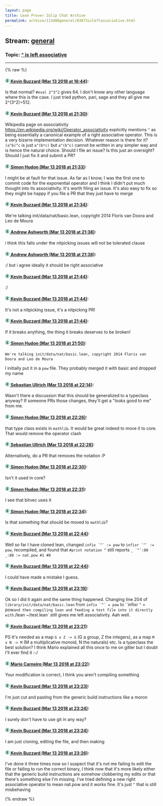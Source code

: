 ```yaml
---
layout: page
title: Lean Prover Zulip Chat Archive 
permalink: archive/113488general/03873isleftassociative.html
---
```


## Stream: [general](index.html)
### Topic: [^ is left associative](03873isleftassociative.html)

---


{% raw %}
#### [![Click to go to Zulip](../../assets/img/zulip2.png) Kevin Buzzard (Mar 13 2018 at 16:44)](https://leanprover.zulipchat.com/#narrow/stream/113488-general/topic/%5E%20is%20left%20associative/near/123659529):
Is that normal? `#eval 2^3^2` gives 64. I don't know any other language where this is the case. I just tried python, pari, sage and they all give me 2^(3^2)=512.

#### [![Click to go to Zulip](../../assets/img/zulip2.png) Kevin Buzzard (Mar 13 2018 at 21:30)](https://leanprover.zulipchat.com/#narrow/stream/113488-general/topic/%5E%20is%20left%20associative/near/123670890):
Wikipedia page on associativity https://en.wikipedia.org/wiki/Operator_associativity explicitly mentions `^` as being essentially a canonical example of a right associative operator. This is a very bizarre implementation decision. Whatever reason is there for it? `(a^b)^c` is just `a^(b*c)` but `a^(b^c)` cannot be written in any simpler way and is hence the natural choice. Should I file an issue? Is this just an oversight? Should I just fix it and submit a PR?

#### [![Click to go to Zulip](../../assets/img/zulip2.png) Simon Hudon (Mar 13 2018 at 21:33)](https://leanprover.zulipchat.com/#narrow/stream/113488-general/topic/%5E%20is%20left%20associative/near/123670972):
I might be at fault for that issue. As far as I know, I was the first one to commit code for the exponential operator and I think I didn't put much thought into its associativity. It's worth filing an issue. It's also easy to fix so they might be happy if you file a PR that they just have to merge

#### [![Click to go to Zulip](../../assets/img/zulip2.png) Kevin Buzzard (Mar 13 2018 at 21:34)](https://leanprover.zulipchat.com/#narrow/stream/113488-general/topic/%5E%20is%20left%20associative/near/123671027):
We're talking init/data/nat/basic.lean, copyright 2014 Floris van Doora and Leo de Moura

#### [![Click to go to Zulip](../../assets/img/zulip2.png) Andrew Ashworth (Mar 13 2018 at 21:38)](https://leanprover.zulipchat.com/#narrow/stream/113488-general/topic/%5E%20is%20left%20associative/near/123671157):
i think this falls under the nitpicking issues will not be tolerated clause

#### [![Click to go to Zulip](../../assets/img/zulip2.png) Andrew Ashworth (Mar 13 2018 at 21:38)](https://leanprover.zulipchat.com/#narrow/stream/113488-general/topic/%5E%20is%20left%20associative/near/123671166):
:/ but i agree ideally it should be right associative

#### [![Click to go to Zulip](../../assets/img/zulip2.png) Kevin Buzzard (Mar 13 2018 at 21:44)](https://leanprover.zulipchat.com/#narrow/stream/113488-general/topic/%5E%20is%20left%20associative/near/123671419):
:/

#### [![Click to go to Zulip](../../assets/img/zulip2.png) Kevin Buzzard (Mar 13 2018 at 21:44)](https://leanprover.zulipchat.com/#narrow/stream/113488-general/topic/%5E%20is%20left%20associative/near/123671428):
It's not a nitpicking issue, it's a nitpicking PR!

#### [![Click to go to Zulip](../../assets/img/zulip2.png) Kevin Buzzard (Mar 13 2018 at 21:44)](https://leanprover.zulipchat.com/#narrow/stream/113488-general/topic/%5E%20is%20left%20associative/near/123671439):
If it breaks anything, the thing it breaks deserves to be broken!

#### [![Click to go to Zulip](../../assets/img/zulip2.png) Simon Hudon (Mar 13 2018 at 21:50)](https://leanprover.zulipchat.com/#narrow/stream/113488-general/topic/%5E%20is%20left%20associative/near/123671737):
```quote
We're talking init/data/nat/basic.lean, copyright 2014 Floris van Doora and Leo de Moura
```
I initially put it in a `pow` file. They probably merged it with basic and dropped my name

#### [![Click to go to Zulip](../../assets/img/zulip2.png) Sebastian Ullrich (Mar 13 2018 at 22:14)](https://leanprover.zulipchat.com/#narrow/stream/113488-general/topic/%5E%20is%20left%20associative/near/123672684):
Wasn't there a discussion that this should be generalized to a typeclass anyway? If someone PRs those changes, they'll get a "looks good to me" from me.

#### [![Click to go to Zulip](../../assets/img/zulip2.png) Simon Hudon (Mar 13 2018 at 22:26)](https://leanprover.zulipchat.com/#narrow/stream/113488-general/topic/%5E%20is%20left%20associative/near/123673194):
that type class exists in `mathlib`. It would be great indeed to move it to core. That would remove the operator clash

#### [![Click to go to Zulip](../../assets/img/zulip2.png) Sebastian Ullrich (Mar 13 2018 at 22:28)](https://leanprover.zulipchat.com/#narrow/stream/113488-general/topic/%5E%20is%20left%20associative/near/123673243):
Alternatively, do a PR that removes the notation :P

#### [![Click to go to Zulip](../../assets/img/zulip2.png) Simon Hudon (Mar 13 2018 at 22:30)](https://leanprover.zulipchat.com/#narrow/stream/113488-general/topic/%5E%20is%20left%20associative/near/123673328):
Isn't it used in core?

#### [![Click to go to Zulip](../../assets/img/zulip2.png) Simon Hudon (Mar 13 2018 at 22:31)](https://leanprover.zulipchat.com/#narrow/stream/113488-general/topic/%5E%20is%20left%20associative/near/123673342):
I see that bitvec uses it

#### [![Click to go to Zulip](../../assets/img/zulip2.png) Simon Hudon (Mar 13 2018 at 22:34)](https://leanprover.zulipchat.com/#narrow/stream/113488-general/topic/%5E%20is%20left%20associative/near/123673469):
Is that something that should be moved to `mathlib`?

#### [![Click to go to Zulip](../../assets/img/zulip2.png) Kevin Buzzard (Mar 13 2018 at 22:44)](https://leanprover.zulipchat.com/#narrow/stream/113488-general/topic/%5E%20is%20left%20associative/near/123673796):
Well so far I have cloned lean, changed ``infix `^` := pow`` to ``infixr `^` := pow``, recompiled, and found that `#print notation ^` still reports ``_ `^`:80 _:80 := nat.pow #1 #0``

#### [![Click to go to Zulip](../../assets/img/zulip2.png) Kevin Buzzard (Mar 13 2018 at 22:44)](https://leanprover.zulipchat.com/#narrow/stream/113488-general/topic/%5E%20is%20left%20associative/near/123673800):
I could have made a mistake I guess.

#### [![Click to go to Zulip](../../assets/img/zulip2.png) Kevin Buzzard (Mar 13 2018 at 23:19)](https://leanprover.zulipchat.com/#narrow/stream/113488-general/topic/%5E%20is%20left%20associative/near/123674953):
Ok so I did it again and the same thing happened. Changing line 204 of `library/init/data/nat/basic.lean` from ``infix `^` = pow`` to ``infixr `^` = pow` and then compiling lean and feeding a test file into it directly with `./lean ~/test.lean` still gives me left associativity. Aah well.

#### [![Click to go to Zulip](../../assets/img/zulip2.png) Kevin Buzzard (Mar 13 2018 at 23:21)](https://leanprover.zulipchat.com/#narrow/stream/113488-general/topic/%5E%20is%20left%20associative/near/123675029):
PS It's needed as a map `G x Z -> G` (G a group, Z the integers), as a map `M x N -> M` (M a multiplicative monoid, N the naturals) etc. Is a typeclass the best solution? I think Mario explained all this once to me on gitter but I doubt I'll ever find it :-/

#### [![Click to go to Zulip](../../assets/img/zulip2.png) Mario Carneiro (Mar 13 2018 at 23:22)](https://leanprover.zulipchat.com/#narrow/stream/113488-general/topic/%5E%20is%20left%20associative/near/123675077):
Your modification is correct, I think you aren't compiling something

#### [![Click to go to Zulip](../../assets/img/zulip2.png) Kevin Buzzard (Mar 13 2018 at 23:23)](https://leanprover.zulipchat.com/#narrow/stream/113488-general/topic/%5E%20is%20left%20associative/near/123675099):
I'm just cut and pasting from the generic build instructions like a moron

#### [![Click to go to Zulip](../../assets/img/zulip2.png) Kevin Buzzard (Mar 13 2018 at 23:24)](https://leanprover.zulipchat.com/#narrow/stream/113488-general/topic/%5E%20is%20left%20associative/near/123675109):
I surely don't have to use git in any way?

#### [![Click to go to Zulip](../../assets/img/zulip2.png) Kevin Buzzard (Mar 13 2018 at 23:24)](https://leanprover.zulipchat.com/#narrow/stream/113488-general/topic/%5E%20is%20left%20associative/near/123675151):
I am just cloning, editing the file, and then making

#### [![Click to go to Zulip](../../assets/img/zulip2.png) Kevin Buzzard (Mar 13 2018 at 23:26)](https://leanprover.zulipchat.com/#narrow/stream/113488-general/topic/%5E%20is%20left%20associative/near/123675216):
I've done it three times now so I suspect that it's not me failing to edit the file or failing to run the correct binary, I think now that it's more likely either that the generic build instructions are somehow clobbering my edits or that there's something else I'm missing. I've tried defining a new right associative operator to mean nat.pow and it works fine. It's just `^` that is still misbehaving


{% endraw %}
